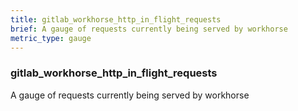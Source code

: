 ```yaml
---
title: gitlab_workhorse_http_in_flight_requests
brief: A gauge of requests currently being served by workhorse
metric_type: gauge
---
```

### gitlab_workhorse_http_in_flight_requests

A gauge of requests currently being served by workhorse